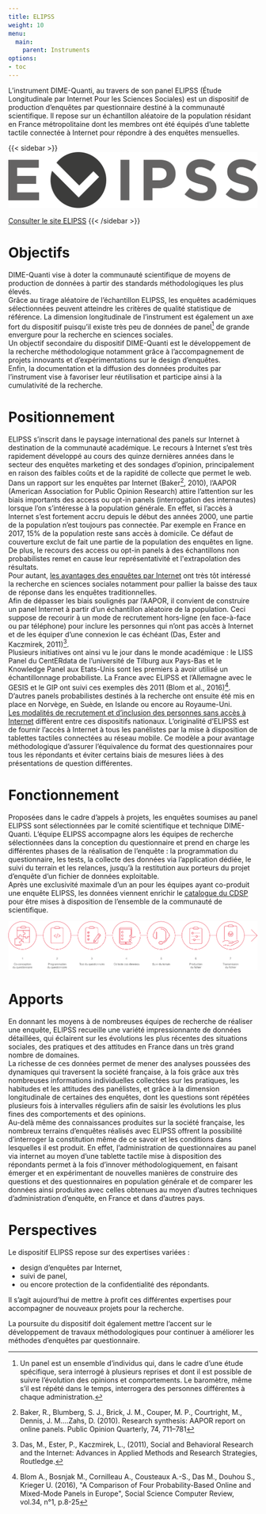 ```yaml
---
title: ELIPSS
weight: 10
menu:
  main:
    parent: Instruments
options:
- toc
---
```


L’instrument DIME-Quanti, au travers de son panel ELIPSS (Étude Longitudinale par Internet Pour les Sciences Sociales) est un dispositif de production d’enquêtes par questionnaire destiné à la communauté scientifique.
Il repose sur un échantillon aléatoire de la population résidant en France métropolitaine dont
les membres ont été équipés d’une tablette tactile connectée à Internet pour
répondre à des enquêtes mensuelles.

{{< sidebar >}}
![](/img/instruments/logos_instruments-ELIPSS.svg)

[Consulter le site ELIPSS](http://quanti.dime-shs.sciences-po.fr/fr/)
{{< /sidebar >}}

# Objectifs
DIME-Quanti vise à doter la communauté scientifique de moyens de production de données à partir des standards méthodologiques les plus élevés.<br>
Grâce au tirage aléatoire de l’échantillon ELIPSS, les enquêtes académiques sélectionnées peuvent atteindre les critères de qualité statistique de référence. La dimension longitudinale de l’instrument est également un axe fort du dispositif puisqu’il existe très peu de données de panel[^0] de grande envergure pour la recherche en sciences sociales.<br>
Un objectif secondaire du dispositif DIME-Quanti est le développement de la recherche méthodologique notamment grâce à l’accompagnement de projets innovants et d’expérimentations sur le design d’enquêtes.<br>
Enfin, la documentation et la diffusion des données produites par l’instrument vise à favoriser leur réutilisation et participe ainsi à la cumulativité de la recherche.

# Positionnement
ELIPSS s’inscrit dans le paysage international des panels sur Internet à destination de la communauté académique.
Le recours à Internet s’est très rapidement développé au cours des quinze dernières années dans le secteur des enquêtes marketing et des sondages d’opinion, principalement en raison des faibles coûts et de la rapidité de collecte que permet le web.<br>
Dans un rapport sur les enquêtes par Internet (Baker[^1], 2010), l’AAPOR (American Association for Public Opinion Research) attire l’attention sur les biais importants des access ou opt-in panels (interrogation des internautes) lorsque l’on s’intéresse à la population générale. En effet, si l’accès à Internet s’est fortement accru depuis le début des années 2000, une partie de la population n’est toujours pas connectée. Par exemple en France en 2017, 15% de la population reste sans accès à domicile. Ce défaut de couverture exclut de fait une partie de la population des enquêtes en ligne. De plus, le recours des access ou opt-in panels à des échantillons non probabilistes remet en cause leur représentativité et l'extrapolation des résultats.<br>
Pour autant, [les avantages des enquêtes par Internet](http://quanti.dime-shs.sciences-po.fr/fr/les-origines/) ont très tôt intéressé la recherche en sciences sociales notamment pour pallier la baisse des taux de réponse dans les enquêtes traditionnelles.<br>
Afin de dépasser les biais soulignés par l’AAPOR, il convient de construire un panel Internet à partir d’un échantillon aléatoire de la population. Ceci suppose de recourir à un mode de recrutement hors‐ligne (en face-à-face ou par téléphone) pour inclure les personnes qui n’ont pas accès à Internet et de les équiper d’une connexion le cas échéant (Das, Ester and Kaczmirek, 2011)[^2].<br>
Plusieurs initiatives ont ainsi vu le jour dans le monde académique : le LISS Panel du CentERdata de l’université de Tilburg aux Pays-Bas et le Knowledge Panel aux Etats-Unis sont les premiers à avoir utilisé un échantillonnage probabiliste. La France avec ELIPSS et l’Allemagne avec le GESIS et le GIP ont suivi ces exemples dès 2011 (Blom et al., 2016)[^4]. D’autres panels probabilistes destinés à la recherche ont ensuite été mis en place en Norvège, en Suède, en Islande ou encore au Royaume-Uni.<br>
[Les modalités de recrutement et d’inclusion des personnes sans accès à Internet](http://quanti.dime-shs.sciences-po.fr/fr/les-origines/#510) diffèrent entre ces dispositifs nationaux. L’originalité d’ELIPSS est de fournir l’accès à Internet à tous les panélistes par la mise à disposition de tablettes tactiles connectées au réseau mobile. Ce modèle a pour avantage méthodologique d’assurer l’équivalence du format des questionnaires pour tous les répondants et éviter certains biais de mesures liées à des présentations de question différentes.

# Fonctionnement
Proposées dans le cadre d’appels à projets, les enquêtes soumises au panel ELIPSS sont sélectionnées par le comité scientifique et technique DIME-Quanti. L’équipe ELIPSS accompagne alors les équipes de recherche sélectionnées dans la conception du questionnaire et prend en charge les différentes phases de la réalisation de l’enquête : la programmation du questionnaire, les tests, la collecte des données via l’application dédiée, le suivi du terrain et les relances, jusqu’à la restitution aux porteurs du projet d’enquête d’un fichier de données exploitable.<br>
Après une exclusivité maximale d’un an pour les équipes ayant co-produit une enquête ELIPSS, les données viennent enrichir le [catalogue du CDSP](https://cdsp.sciences-po.fr/fr/ressources-en-ligne/?0=subject__libel-ELIPSS) pour être mises à disposition de l’ensemble de la communauté de scientifique.

![Schéma de fonctionnement de Elipss](/img/instruments/schema_elipss.svg)

# Apports
En donnant les moyens à de nombreuses équipes de recherche de réaliser une enquête, ELIPSS recueille une variété impressionnante de données détaillées, qui éclairent sur les évolutions les plus récentes des situations sociales, des pratiques et des attitudes en France dans un très grand nombre de domaines.<br>
La richesse de ces données permet de mener des analyses poussées des dynamiques qui traversent la société française, à la fois grâce aux très nombreuses informations individuelles collectées sur les pratiques, les habitudes et les attitudes des panélistes, et grâce à la dimension longitudinale de certaines des enquêtes, dont les questions sont répétées plusieurs fois à intervalles réguliers afin de saisir les évolutions les plus fines des comportements et des opinions.<br>
Au-delà même des connaissances produites sur la société française, les nombreux terrains d’enquêtes réalisés avec ELIPSS offrent la possibilité d’interroger la constitution même de ce savoir et les conditions dans lesquelles il est produit. En effet, l’administration de questionnaires au panel via internet au moyen d’une tablette tactile mise à disposition des répondants permet à la fois d’innover méthodologiquement, en faisant émerger et en expérimentant de nouvelles manières de construire des questions et des questionnaires en population générale et de comparer les données ainsi produites avec celles obtenues au moyen d’autres techniques d’administration d’enquête, en France et dans d’autres pays.

# Perspectives
Le dispositif ELIPSS repose sur des expertises variées :

- design d’enquêtes par Internet,
- suivi de panel,
- ou encore protection de la confidentialité des répondants.

Il s’agit aujourd’hui de mettre à profit ces différentes expertises pour accompagner de nouveaux projets pour la recherche.

La poursuite du dispositif doit également mettre l’accent sur le développement de travaux méthodologiques pour continuer à améliorer les méthodes d’enquêtes par questionnaire.

[^0]: Un panel est un ensemble d’individus qui, dans le cadre d’une étude spécifique, sera interrogé à plusieurs reprises et dont il est possible de suivre l’évolution des opinions et comportements. Le baromètre, même s’il est répété dans le temps, interrogera des personnes différentes à chaque administration.
[^1]: Baker, R., Blumberg, S. J., Brick, J. M., Couper, M. P., Courtright, M., Dennis, J. M.…Zahs, D. (2010). Research synthesis: AAPOR report on online panels. Public Opinion Quarterly, 74, 711–781
[^2]: Das, M., Ester, P., Kaczmirek, L., (2011), Social and Behavioral Research and the Internet: Advances in Applied Methods and Research Strategies, Routledge.
[^4]: Blom A., Bosnjak M., Cornilleau A., Cousteaux A.-S., Das M., Douhou S., Krieger U. (2016), "A Comparison of Four Probability-Based Online and Mixed-Mode Panels in Europe", Social Science Computer Review, vol.34, n°1, p.8-25
